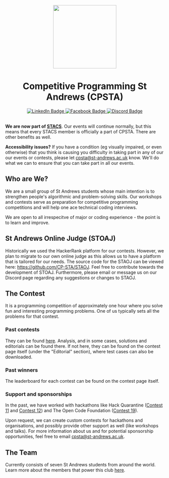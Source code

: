 <p align="center">
  <img src="https://github.com/STAOJ/St-Andrews-Competitive-Programming/blob/master/assets/updated-logo.png" width="200" height="200">
</p>

<h1 align="center">Competitive Programming St Andrews (CPSTA)</h1>

<div id="badges" align="center">
  <a href="https://www.linkedin.com/company/competitive-programming-st-andrews/">
    <img src="https://img.shields.io/badge/LinkedIn-0077b5?style=for-the-badge&logo=linkedin&logoColor=white" alt="LinkedIn Badge"/>
  </a>
  <a href="https://www.facebook.com/CompetitiveProgrammingStAndrews">
    <img src="https://img.shields.io/badge/Facebook-3b5998?style=for-the-badge&logo=facebook&logoColor=white" alt="Facebook Badge"/>
  </a>
  <a href="https://discord.gg/5FsjrdEwzE">
    <img src="https://img.shields.io/badge/discord-7289da?style=for-the-badge&logo=discord&logoColor=white" alt="Discord Badge"/>
  </a>
</div>

<br/>

**We are now part of [STACS](https://www.facebook.com/StACompSoc)**. Our events will continue normally, but this means that every STACS member is officially a part of CPSTA. There are other benefits as well.

**Accessibility issues?** If you have a condition (eg visually impaired, or even otherwise) that you think is causing you difficulty in taking part in any of our our events or contests, please let cpsta@st-andrews.ac.uk know. We'll do what we can to ensure that you can take part in all our events.

## Who are We?

We are a small group of St Andrews students whose main intention is to strengthen people's algorithmic and problem-solving skills. Our workshops and contests serve as preparation for competitive programming competitions and will help one ace technical coding interviews.

We are open to all irrespecitve of major or coding experience - the point is to learn and improve.

## St Andrews Online Judge (STOAJ)

Historically we used the HackerRank platform for our contests. However, we plan to migrate to our own online judge as this allows us to have a platform that is tailored for our needs. The source code for the STAOJ can be viewed here: https://github.com/CP-STA/STAOJ. Feel free to contribute towards the development of STOAJ. Furthermore, please email or message us on our Discord page regarding any suggestions or changes to STAOJ.

## The Contest

It is a programming competition of approximately one hour where you solve fun and interesting programming problems. One of us typically sets all the problems for that contest.

### Past contests

They can be found [here](https://github.com/STAOJ/St-Andrews-Competitive-Programming/blob/master/Competitions). Analysis, and in some cases, solutions and editorials can be found there. If not here, they can be found on the contest page itself (under the "Editorial" section), where test cases can also be downloaded.

### Past winners

The leaderboard for each contest can be found on the contest page itself.

### Support and sponsorships

In the past, we have worked with hackathons like Hack Quarantine ([Contest 11](https://github.com/STAOJ/St-Andrews-Competitive-Programming/blob/master/Competitions/Competition%2011%20%5B29%20March%202020%5D/readme.md) and [Contest 12](https://github.com/STAOJ/St-Andrews-Competitive-Programming/blob/master/Competitions/Competition%2012%20%5B5%20Apr%202020%5D/readme.md)) and The Open Code Foundation ([Contest 19](https://github.com/STAOJ/St-Andrews-Competitive-Programming/blob/master/Competitions/Competition%2019%20%5B24%20May%202020%5D/readme.md)).

Upon request, we can create custom contests for hackathons and organisations, and possibly provide other support as well (like workshops and talks). For more information about us and for potential sponsorship opportunities, feel free to email cpsta@st-andrews.ac.uk.

## The Team

Currently consists of seven St Andrews students from around the world. Learn more about the members that power this club [here](https://github.com/STAOJ/St-Andrews-Competitive-Programming/blob/master/the_team.md).
